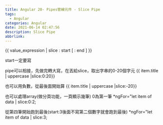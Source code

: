 ```yaml
---
title: Angular 20- Pipes管線元件 - Slice Pipe
tags:
  - Angular
categories: Angular
date: 2021-06-14 02:47:56
description: Slice Pipe
abbrlink:
---
```


{{ value_expression | slice : start [ : end ] }}

start一定要寫

pipe可以相接，先做完轉大寫，在丟給slice，取出字串的0-20個字元
{{ item.title | uppercase |slice:0:20}}

也可以用負數，從最後面開始算
{{ item.title | uppercase |slice:-20}}

也可以處理array(做分頁功能，一頁顯示幾筆)
0為第一筆
*ngFor="let item of data | slice:0:2;

從第四筆開始跑到最後(start:3後面不寫第二個數字就會跑到最後)
*ngFor="let item of data | slice:3;
